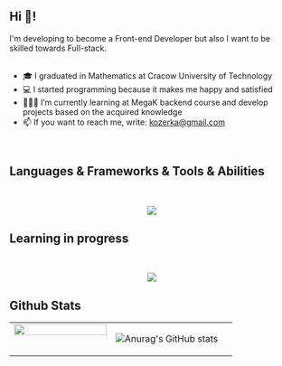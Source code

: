 ## Hi 👋!

<div>
  I'm developing to become a Front-end Developer but also I want to be skilled towards Full-stack.
  <br>
  <br>
  <ul>
    <li>🎓 I graduated in Mathematics at Cracow University of Technology</li>
     <li>💻 I started programming because it makes me happy and satisfied</li>
     <li>👩🏻‍💻 I’m currently learning at MegaK backend course and develop projects based on the acquired knowledge</li>
     <li>📫 If you want to reach me, write: <a href="mailto: kozerka@gmail.com">kozerka@gmail.com</a></li>
  </ul>
</div>

<br>

<h2>Languages & Frameworks & Tools & Abilities </h2>
<br>
<p align="center">
  <a href="https://skillicons.dev">
    <img src="https://skillicons.dev/icons?i=html,css,js,scss,git,jquery,bootstrap,tailwind,ps,xd,wordpress" />
  </a>
</p>
<h2>Learning in progress</h2>
<br>
<p align="center">
  <a href="https://skillicons.dev">
    <img src="https://skillicons.dev/icons?i=nodejs,expressjs,react,mongodb" />
  </a>
</p>

<h2>Github Stats </h2>

<table><tr><td valign="top" width="42%">

<img src="https://github-readme-stats.vercel.app/api/top-langs/?username=kozerka&hide_border=true&layout=compact&theme=transparent" align="left" style="width: 100%" />

</td><td valign="top" width="50%">

![Anurag's GitHub stats](https://github-readme-stats.vercel.app/api?username=kozerka&show_icons=true&theme=github_dark&hide_border=true&count_private=true)

</td></tr></table>


